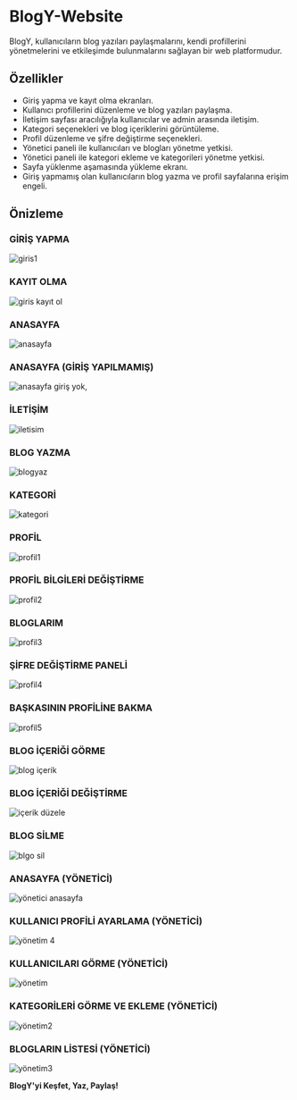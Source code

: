 # BlogY-Website

BlogY, kullanıcıların blog yazıları paylaşmalarını, kendi profillerini yönetmelerini ve etkileşimde bulunmalarını sağlayan bir web platformudur.

## Özellikler

- Giriş yapma ve kayıt olma ekranları.
- Kullanıcı profillerini düzenleme ve blog yazıları paylaşma.
- İletişim sayfası aracılığıyla kullanıcılar ve admin arasında iletişim.
- Kategori seçenekleri ve blog içeriklerini görüntüleme.
- Profil düzenleme ve şifre değiştirme seçenekleri.
- Yönetici paneli ile kullanıcıları ve blogları yönetme yetkisi.
- Yönetici paneli ile kategori ekleme ve kategorileri yönetme yetkisi.
- Sayfa yüklenme aşamasında yükleme ekranı.
- Giriş yapmamış olan kullanıcıların blog yazma ve profil sayfalarına erişim engeli.
  




## Önizleme


### GİRİŞ YAPMA
![giris1](https://github.com/ogzhnylcn/BlogY-Website/assets/96052998/0ed9b7a8-f391-4c56-ad91-0cc91f4c6497)

### KAYIT OLMA
![giris kayıt ol](https://github.com/ogzhnylcn/BlogY-Website/assets/96052998/ecf24c93-c597-4f22-98ee-3e5553719b15)

### ANASAYFA
![anasayfa](https://github.com/ogzhnylcn/BlogY-Website/assets/96052998/48fdfe0c-f28a-4d3f-bb18-c968c2ecc898)

### ANASAYFA (GİRİŞ YAPILMAMIŞ)
![anasayfa giriş yok,](https://github.com/ogzhnylcn/BlogY-Website/assets/96052998/f01feec0-e8a7-4df7-a26f-e80e3d06e5bf)

### İLETİŞİM

![iletisim](https://github.com/ogzhnylcn/BlogY-Website/assets/96052998/8a6e5246-cdbc-4227-b685-f7ee2ba89b4f)

### BLOG YAZMA
![blogyaz](https://github.com/ogzhnylcn/BlogY-Website/assets/96052998/543b9346-428f-4f71-b138-2d3c884b01de)


### KATEGORİ
![kategori](https://github.com/ogzhnylcn/BlogY-Website/assets/96052998/ac36b73e-c5c2-41cb-8608-3c213d1ab982)

### PROFİL
![profil1](https://github.com/ogzhnylcn/BlogY-Website/assets/96052998/01fc2a0b-8521-4b0c-a126-24c1cb2a9788)

### PROFİL BİLGİLERİ DEĞİŞTİRME
![profil2](https://github.com/ogzhnylcn/BlogY-Website/assets/96052998/65d2c63d-ac31-409b-9e76-7aefd482dee9)

### BLOGLARIM
![profil3](https://github.com/ogzhnylcn/BlogY-Website/assets/96052998/e515b29c-2030-4315-8c43-3d29899e1d02)

### ŞİFRE DEĞİŞTİRME PANELİ
![profil4](https://github.com/ogzhnylcn/BlogY-Website/assets/96052998/b398e660-8ec2-46d0-a8c1-785c92998273)

### BAŞKASININ PROFİLİNE BAKMA
![profil5](https://github.com/ogzhnylcn/BlogY-Website/assets/96052998/dbaec6ff-4e95-4daa-be7b-664cc787f34d)

### BLOG İÇERİĞİ GÖRME
![blog içerik](https://github.com/ogzhnylcn/BlogY-Website/assets/96052998/6c900e80-d8fd-478a-b6c9-62dc9f80ae8e)

### BLOG İÇERİĞİ DEĞİŞTİRME
![içerik düzele](https://github.com/ogzhnylcn/BlogY-Website/assets/96052998/36197a03-430f-42c3-aecd-a07dbac021f0)

### BLOG SİLME
![blgo sil](https://github.com/ogzhnylcn/BlogY-Website/assets/96052998/acb22e33-28b9-4e64-8ae0-9c112522a2c4)

### ANASAYFA (YÖNETİCİ)
![yönetici anasayfa](https://github.com/ogzhnylcn/BlogY-Website/assets/96052998/17a005d5-6103-45ea-bdff-d27665d03099)

### KULLANICI PROFİLİ AYARLAMA (YÖNETİCİ)
![yönetim 4](https://github.com/ogzhnylcn/BlogY-Website/assets/96052998/1207bc99-f84e-4dcd-8f15-d1c11515f2c4)

### KULLANICILARI GÖRME (YÖNETİCİ)
![yönetim](https://github.com/ogzhnylcn/BlogY-Website/assets/96052998/24b27511-d2cc-44ff-935e-718b245dd5fd)

### KATEGORİLERİ GÖRME VE EKLEME (YÖNETİCİ)
![yönetim2](https://github.com/ogzhnylcn/BlogY-Website/assets/96052998/588bfed5-3f69-408c-bc4e-36ba16e7d193)

### BLOGLARIN LİSTESİ (YÖNETİCİ)
![yönetim3](https://github.com/ogzhnylcn/BlogY-Website/assets/96052998/9cd78b9f-1df2-4191-bc0a-77956857df8b)




**BlogY'yi Keşfet, Yaz, Paylaş!**


